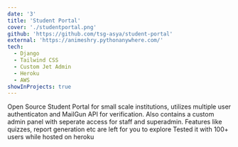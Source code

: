 ```yaml
---
date: '3'
title: 'Student Portal'
cover: './studentportal.png'
github: 'https://github.com/tsg-asya/student-portal'
external: 'https://animeshry.pythonanywhere.com/'
tech:
  - Django
  - Tailwind CSS
  - Custom Jet Admin
  - Heroku
  - AWS
showInProjects: true
---
```


Open Source Student Portal for small scale institutions, utilizes multiple user authenticaton and
MailGun API for verification. Also contains a custom admin panel with seperate access for staff and superadmin.
Features like quizzes, report generation etc are left for you to explore
Tested it with 100+ users while hosted on heroku
